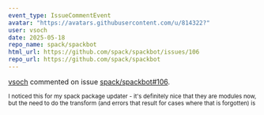 ```yaml
---
event_type: IssueCommentEvent
avatar: "https://avatars.githubusercontent.com/u/814322?"
user: vsoch
date: 2025-05-18
repo_name: spack/spackbot
html_url: https://github.com/spack/spackbot/issues/106
repo_url: https://github.com/spack/spackbot
---
```


<a href='https://github.com/vsoch' target='_blank'>vsoch</a> commented on issue <a href='https://github.com/spack/spackbot/issues/106' target='_blank'>spack/spackbot#106</a>.

<small>I noticed this for my spack package updater - it's definitely nice that they are modules now, but the need to do the transform (and errors that result for cases where that is forgotten) is 